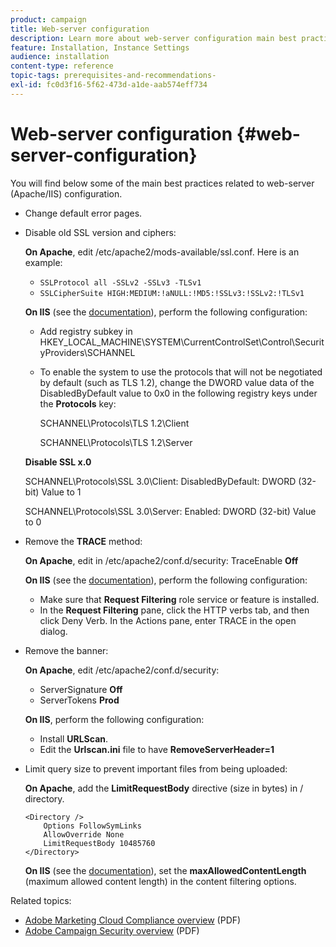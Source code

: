 ```yaml
---
product: campaign
title: Web-server configuration
description: Learn more about web-server configuration main best practices
feature: Installation, Instance Settings
audience: installation
content-type: reference
topic-tags: prerequisites-and-recommendations-
exl-id: fc0d3f16-5f62-473d-a1de-aab574eff734
---
```

# Web-server configuration {#web-server-configuration}



You will find below some of the main best practices related to web-server (Apache/IIS) configuration.

* Change default error pages.

* Disable old SSL version and ciphers:

   **On Apache**, edit /etc/apache2/mods-available/ssl.conf. Here is an example:

    * `SSLProtocol all -SSLv2 -SSLv3 -TLSv1`
    * `SSLCipherSuite HIGH:MEDIUM:!aNULL:!MD5:!SSLv3:!SSLv2:!TLSv1`

    **On IIS** (see the [documentation](https://support.microsoft.com/en-us/kb/245030)), perform the following configuration:

    * Add registry subkey in HKEY_LOCAL_MACHINE\SYSTEM\CurrentControlSet\Control\SecurityProviders\SCHANNEL
    * To enable the system to use the protocols that will not be negotiated by default (such as TLS 1.2), change the DWORD value data of the DisabledByDefault value to 0x0 in the following registry keys under the **Protocols** key:

        SCHANNEL\Protocols\TLS 1.2\Client

        SCHANNEL\Protocols\TLS 1.2\Server

    **Disable SSL x.0**

    SCHANNEL\Protocols\SSL 3.0\Client: DisabledByDefault: DWORD (32-bit) Value to 1

    SCHANNEL\Protocols\SSL 3.0\Server: Enabled: DWORD (32-bit) Value to 0

* Remove the **TRACE** method:

    **On Apache**, edit in /etc/apache2/conf.d/security: TraceEnable **Off**

    **On IIS** (see the [documentation](https://www.iis.net/configreference/system.webserver/security/requestfiltering/verbs)), perform the following configuration:

    * Make sure that **Request Filtering** role service or feature is installed.
    * In the **Request Filtering** pane, click the HTTP verbs tab, and then click Deny Verb. In the Actions pane, enter TRACE in the open dialog.

* Remove the banner:

    **On Apache**, edit /etc/apache2/conf.d/security:
    
    * ServerSignature **Off**
    * ServerTokens **Prod**

    **On IIS**, perform the following configuration:

    * Install **URLScan**.
    * Edit the **Urlscan.ini** file to have **RemoveServerHeader=1**

* Limit query size to prevent important files from being uploaded:

    **On Apache**, add the **LimitRequestBody** directive (size in bytes) in / directory.

    ```
    <Directory />
        Options FollowSymLinks
        AllowOverride None
        LimitRequestBody 10485760
    </Directory>
    ```

    **On IIS** (see the [documentation](https://www.iis.net/configreference/system.webserver/security/requestfiltering/requestlimits)), set the **maxAllowedContentLength** (maximum allowed content length) in the content filtering options.

Related topics:

* [Adobe Marketing Cloud Compliance overview](https://experienceleague.adobe.com/docs/core-services/assets/Adobe-Marketing-Cloud-Privacy-and-Security-Overview.pdf) (PDF)
* [Adobe Campaign Security overview](https://www.adobe.com/content/dam/cc/en/security/pdfs/ADB-CampaignSecurity-WP.pdf) (PDF)
